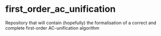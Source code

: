 # first_order_ac_unification
Repository that will contain (hopefully) the formalisation of a correct and complete first-order AC-unification algorithm
